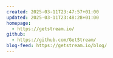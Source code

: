 ```yaml
---
created: 2025-03-11T23:47:57+01:00
updated: 2025-03-11T23:48:28+01:00
homepage:
  - https://getstream.io/
github:
  - https://github.com/GetStream/
blog-feed: https://getstream.io/blog/
---
```

